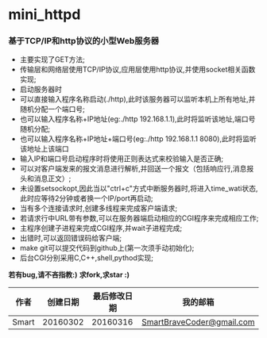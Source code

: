 # mini_httpd
### 基于TCP/IP和http协议的小型Web服务器
* 主要实现了GET方法;
* 传输层和网络层使用TCP/IP协议,应用层使用http协议,并使用socket相关函数实现;
* 启动服务器时
 * 可以直接输入程序名称启动(./http),此时该服务器可以监听本机上所有地址,并随机分配一个端口号;
 * 也可以输入程序名称+IP地址(eg:./http 192.168.1.1),此时将监听该地址,端口号随机分配;
 * 也可以输入程序名称+IP地址+端口号(eg:./http 192.168.1.1 8080),此时将监听该地址上该端口
* 输入IP和端口号启动程序时将使用正则表达式来校验输入是否正确;
* 可以对客户端发来的报文消息进行解析,并回送一个报文（包括响应行,消息报头和消息正文）;
* 未设置setsockopt,因此当以"ctrl+c"方式中断服务器时,将进入time_wati状态,此时应等待2分钟或者换一个IP/port再启动;
* 当有多个连接请求时,创建多线程来完成客户端请求;
* 若请求行中URL带有参数,可以在服务器端启动相应的CGI程序来完成相应工作;
* 主程序创建子进程来完成CGI程序,并wait子进程完成;
* 出错时,可以返回错误码给客户端;
* make git可以提交代码到github上(第一次须手动初始化);
* 后台CGI分别采用C,C++,shell,pythod实现;

**若有bug,请不吝指教:)**
**求fork,求star :)**

|作者|创建日期|最后修改日期|我的邮箱|
|----|--------|------------|--------|
|Smart|20160302|20160316|SmartBraveCoder@gmail.com|

